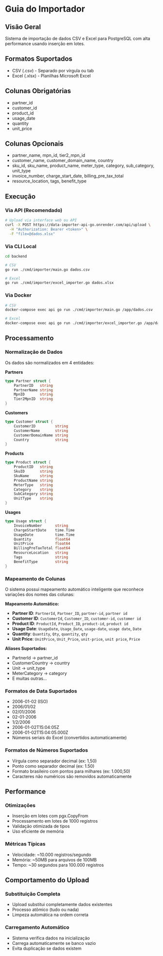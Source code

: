 # Guia do Importador

## Visão Geral

Sistema de importação de dados CSV e Excel para PostgreSQL com alta performance usando inserção em lotes.

## Formatos Suportados

- CSV (.csv) - Separado por vírgula ou tab
- Excel (.xlsx) - Planilhas Microsoft Excel

## Colunas Obrigatórias

- partner_id
- customer_id
- product_id
- usage_date
- quantity
- unit_price

## Colunas Opcionais

- partner_name, mpn_id, tier2_mpn_id
- customer_name, customer_domain_name, country
- sku_id, sku_name, product_name, meter_type, category, sub_category, unit_type
- invoice_number, charge_start_date, billing_pre_tax_total
- resource_location, tags, benefit_type

## Execução

### Via API (Recomendado)
```bash
# Upload via interface web ou API
curl -X POST https://data-importer-api-go.onrender.com/api/upload \
  -H "Authorization: Bearer <token>" \
  -F "file=@dados.xlsx"
```

### Via CLI Local
```bash
cd backend

# CSV
go run ./cmd/importer/main.go dados.csv

# Excel
go run ./cmd/importer/excel_importer.go dados.xlsx
```

### Via Docker
```bash
# CSV
docker-compose exec api go run ./cmd/importer/main.go /app/dados.csv

# Excel
docker-compose exec api go run ./cmd/importer/excel_importer.go /app/dados.xlsx
```

## Processamento

### Normalização de Dados
Os dados são normalizados em 4 entidades:

**Partners**
```go
type Partner struct {
    PartnerID   string
    PartnerName string
    MpnID       string
    Tier2MpnID  string
}
```

**Customers**
```go
type Customer struct {
    CustomerID         string
    CustomerName       string
    CustomerDomainName string
    Country            string
}
```

**Products**
```go
type Product struct {
    ProductID   string
    SkuID       string
    SkuName     string
    ProductName string
    MeterType   string
    Category    string
    SubCategory string
    UnitType    string
}
```

**Usages**
```go
type Usage struct {
    InvoiceNumber      string
    ChargeStartDate    time.Time
    UsageDate          time.Time
    Quantity           float64
    UnitPrice          float64
    BillingPreTaxTotal float64
    ResourceLocation   string
    Tags               string
    BenefitType        string
}
```

### Mapeamento de Colunas
O sistema possui mapeamento automático inteligente que reconhece variações dos nomes das colunas:

**Mapeamento Automático:**
- **Partner ID**: `PartnerId`, `Partner_ID`, `partner-id`, `partner id`
- **Customer ID**: `CustomerId`, `Customer_ID`, `customer-id`, `customer id`
- **Product ID**: `ProductId`, `Product_ID`, `product-id`, `product id`
- **Usage Date**: `UsageDate`, `Usage_Date`, `usage-date`, `usage date`, `Date`
- **Quantity**: `Quantity`, `Qty`, `quantity`, `qty`
- **Unit Price**: `UnitPrice`, `Unit_Price`, `unit-price`, `unit price`, `Price`

**Aliases Suportados:**
- PartnerId → partner_id
- CustomerCountry → country
- Unit → unit_type
- MeterCategory → category
- E muitas outras...

### Formatos de Data Suportados
- 2006-01-02 (ISO)
- 2006/01/02
- 02/01/2006
- 02-01-2006
- 1/2/2006
- 2006-01-02T15:04:05Z
- 2006-01-02T15:04:05.000Z
- Números seriais do Excel (convertidos automaticamente)

### Formatos de Números Suportados
- Vírgula como separador decimal (ex: 1,50)
- Ponto como separador decimal (ex: 1.50)
- Formato brasileiro com pontos para milhares (ex: 1.000,50)
- Caracteres não numéricos são removidos automaticamente

## Performance

### Otimizações
- Inserção em lotes com pgx.CopyFrom
- Processamento em lotes de 1000 registros
- Validação otimizada de tipos
- Uso eficiente de memória

### Métricas Típicas
- Velocidade: ~10.000 registros/segundo
- Memória: ~50MB para arquivos de 100MB
- Tempo: ~30 segundos para 100.000 registros

## Comportamento do Upload

### Substituição Completa
- Upload substitui completamente dados existentes
- Processo atômico (tudo ou nada)
- Limpeza automática na ordem correta

### Carregamento Automático
- Sistema verifica dados na inicialização
- Carrega automaticamente se banco vazio
- Evita duplicação se dados existem

